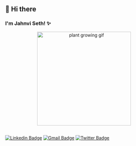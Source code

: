 ## 👋 Hi there 
### I'm Jahnvi Seth! ✨

<div align="center">
  <img src="https://media.giphy.com/media/DYGbtrltNhHVX7xZTk/giphy.gif?cid=790b761127p08mc0owzh4o9q41fpzd3yq1hh9iedxqjq29f7&ep=v1_gifs_search&rid=giphy.gif&ct=g" width="300" alt="plant growing gif">
</div>
<br>

[![Linkedin Badge](https://img.shields.io/badge/-Jahnvi%20Seth-0077B5?style=flat&logo=Linkedin&logoColor=white&link=https://www.linkedin.com/in/jahnvi-seth/)](https://www.linkedin.com/in/jahnvi-seth/)
[![Gmail Badge](https://img.shields.io/badge/-Mail%20me-EA4335?style=flat&logo=Gmail&logoColor=white&link=mailto:jahnvisethwork@gmail.com)](mailto:jahnvisethwork@gmail.com)
[![Twitter Badge](https://img.shields.io/badge/-@JahnviSeth-1DA1F2?style=flat&logo=X&logoColor=white&link=https:https://x.com/JahnviSeth)](https://x.com/JahnviSeth)

<br>

<!--
**jahnvisethjs/jahnvisethjs** is a ✨ _special_ ✨ repository because its `README.md` (this file) appears on your GitHub profile.

Here are some ideas to get you started:

- 🔭 I’m currently working on ...
- 🌱 I’m currently learning ...
- 👯 I’m looking to collaborate on ...
- 🤔 I’m looking for help with ...
- 💬 Ask me about ...
- 📫 How to reach me: ...
- 😄 Pronouns: ...
- ⚡ Fun fact: ...
-->
